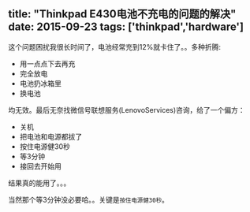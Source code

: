 title: "Thinkpad E430电池不充电的问题的解决"
date: 2015-09-23
tags: ['thinkpad','hardware']
---

这个问题困扰我很长时间了，电池经常充到12%就卡住了。。多种折腾:

* 用一点点下去再充
* 完全放电
* 电池扔冰箱里
* 换电池

均无效。最后无奈找微信号联想服务(LenovoServices)咨询，给了一个偏方：

* 关机
* 把电池和电源都拔了
* 按住电源健30秒
* 等3分钟
* 接回去开始用

结果真的能用了。。。

当然那个等3分钟没必要哈。。关键是`按住电源健30秒`。
